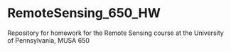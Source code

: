 # RemoteSensing_650_HW
Repository for homework for the Remote Sensing course at the University of Pennsylvania, MUSA 650
